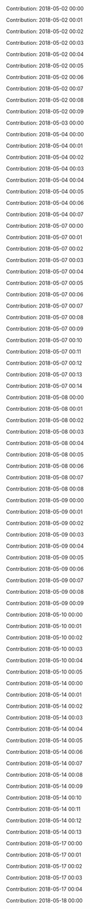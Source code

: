Contribution: 2018-05-02 00:00

Contribution: 2018-05-02 00:01

Contribution: 2018-05-02 00:02

Contribution: 2018-05-02 00:03

Contribution: 2018-05-02 00:04

Contribution: 2018-05-02 00:05

Contribution: 2018-05-02 00:06

Contribution: 2018-05-02 00:07

Contribution: 2018-05-02 00:08

Contribution: 2018-05-02 00:09

Contribution: 2018-05-03 00:00

Contribution: 2018-05-04 00:00

Contribution: 2018-05-04 00:01

Contribution: 2018-05-04 00:02

Contribution: 2018-05-04 00:03

Contribution: 2018-05-04 00:04

Contribution: 2018-05-04 00:05

Contribution: 2018-05-04 00:06

Contribution: 2018-05-04 00:07

Contribution: 2018-05-07 00:00

Contribution: 2018-05-07 00:01

Contribution: 2018-05-07 00:02

Contribution: 2018-05-07 00:03

Contribution: 2018-05-07 00:04

Contribution: 2018-05-07 00:05

Contribution: 2018-05-07 00:06

Contribution: 2018-05-07 00:07

Contribution: 2018-05-07 00:08

Contribution: 2018-05-07 00:09

Contribution: 2018-05-07 00:10

Contribution: 2018-05-07 00:11

Contribution: 2018-05-07 00:12

Contribution: 2018-05-07 00:13

Contribution: 2018-05-07 00:14

Contribution: 2018-05-08 00:00

Contribution: 2018-05-08 00:01

Contribution: 2018-05-08 00:02

Contribution: 2018-05-08 00:03

Contribution: 2018-05-08 00:04

Contribution: 2018-05-08 00:05

Contribution: 2018-05-08 00:06

Contribution: 2018-05-08 00:07

Contribution: 2018-05-08 00:08

Contribution: 2018-05-09 00:00

Contribution: 2018-05-09 00:01

Contribution: 2018-05-09 00:02

Contribution: 2018-05-09 00:03

Contribution: 2018-05-09 00:04

Contribution: 2018-05-09 00:05

Contribution: 2018-05-09 00:06

Contribution: 2018-05-09 00:07

Contribution: 2018-05-09 00:08

Contribution: 2018-05-09 00:09

Contribution: 2018-05-10 00:00

Contribution: 2018-05-10 00:01

Contribution: 2018-05-10 00:02

Contribution: 2018-05-10 00:03

Contribution: 2018-05-10 00:04

Contribution: 2018-05-10 00:05

Contribution: 2018-05-14 00:00

Contribution: 2018-05-14 00:01

Contribution: 2018-05-14 00:02

Contribution: 2018-05-14 00:03

Contribution: 2018-05-14 00:04

Contribution: 2018-05-14 00:05

Contribution: 2018-05-14 00:06

Contribution: 2018-05-14 00:07

Contribution: 2018-05-14 00:08

Contribution: 2018-05-14 00:09

Contribution: 2018-05-14 00:10

Contribution: 2018-05-14 00:11

Contribution: 2018-05-14 00:12

Contribution: 2018-05-14 00:13

Contribution: 2018-05-17 00:00

Contribution: 2018-05-17 00:01

Contribution: 2018-05-17 00:02

Contribution: 2018-05-17 00:03

Contribution: 2018-05-17 00:04

Contribution: 2018-05-18 00:00

